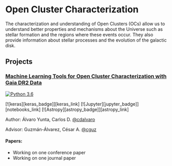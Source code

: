 # Open Cluster Characterization

The characterization and understanding of Open Clusters (OCs) allow us to understand better properties and mechanisms about the Universe such as stellar formation and the regions where these events occur. They also provide information about stellar processes and the evolution of the galactic disk.

## Projects

### [Machine Learning Tools for Open Cluster Characterization with Gaia DR2 Data](https://github.com/cdalvaro/machine-learning-master-thesis)

[![Python 3.6](https://img.shields.io/badge/python-3.6-blue.svg)](https://www.python.org/downloads/release/python-360/)

[![keras][keras_badge]][keras_link]
[![Jupyter][jupyter_badge]][notebooks_link]
[![Astropy][astropy_badge]][astropy_link]

Author: Álvaro Yunta, Carlos D. [@cdalvaro](https://github.com/cdalvaro)

Advisor: Guzmán-Álvarez, César A. [@cguz](https://github.com/cguz)

#### Papers:

- Working on one conference paper
- Working on one journal paper
